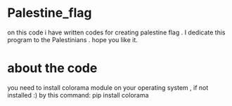 # Palestine_flag
on this code i have written codes for creating palestine flag .
I dedicate this program to the Palestinians .
hope you like it.

# about the code 
you need to install colorama module on your operating system , if not installed :)
by this command:
pip install colorama

